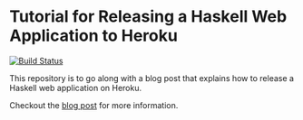 
Tutorial for Releasing a Haskell Web Application to Heroku
===========================================================

[![Build Status](https://secure.travis-ci.org/cdepillabout/servant-on-heroku.svg)](http://travis-ci.org/cdepillabout/servant-on-heroku)

This repository is to go along with a blog post that explains how to release a
Haskell web application on Heroku.

Checkout the
[blog post](https://arow.info/blog/posts/2017-03-30-servant-on-heroku) for more
information.
